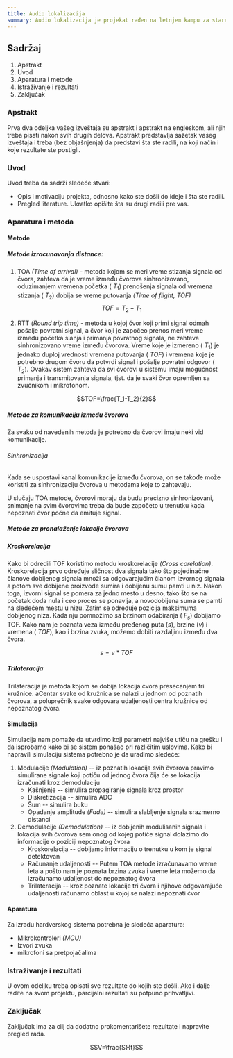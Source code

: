 ```yaml
---
title: Audio lokalizacija
summary: Audio lokalizacija je projekat rađen na letnjem kampu za stare polaznike 2022. godine od Lenke Vučković i Žarka Hajdera.
---
```

## Sadržaj

1. Apstrakt
2. Uvod
3. Aparatura i metode
4. Istraživanje i rezultati
5. Zaključak

### Apstrakt

Prva dva odeljka vašeg izveštaja su apstrakt i apstrakt na engleskom, ali njih treba pisati nakon svih drugih delova.
Apstrakt predstavlja sažetak vašeg izveštaja i treba (bez objašnjenja) da predstavi šta ste radili, na koji način i koje rezultate ste postigli.
<!---//ovo na kraju radimo --->
### Uvod
Uvod treba da sadrži sledeće stvari:
* Opis i motivaciju projekta, odnosno kako ste došli do ideje i šta ste radili.
* Pregled literature. Ukratko opišite šta su drugi radili pre vas.
<!---ovo isto kasnije--->

### Aparatura i metoda
#### Metode
##### Metode izracunavanja distance:

1.  TOA _(Time of arrival)_ - metoda kojom se meri vreme stizanja signala od čvora, zahteva da je vreme između čvorova sinhronizovano, oduzimanjem vremena početka ( $T_1$) prenošenja signala od vremena stizanja ( $T_2$) dobija se vreme putovanja _(Time of flight, $TOF$)_ 
$$TOF= T_2-T_1$$
    

2. RTT _(Round trip time)_ - metoda u kojoj čvor koji primi signal odmah pošalje povratni signal, a čvor koji je započeo prenos meri vreme između početka slanja i primanja povratnog signala, ne zahteva sinhronizovano vreme između čvorova. 
Vreme koje je izmereno ( $T_1$) je jednako duploj vrednosti vremena putovanja ( $TOF$) i vremena koje je potrebno drugom čvoru da potvrdi signal i pošalje povratni odgovor ( $T_2$).
Ovakav sistem zahteva da svi čvorovi u sistemu imaju mogućnost primanja i transmitovanja signala, tjst. da je svaki čvor opremljen sa zvučnikom i mikrofonom. 

<!---T1 pocetak snimanja, -->
$$TOF=\frac{T_1-T_2}{2}$$

<!--- za rtt dodati neki grafik i objasnjenje za bip bip--->
##### Metode za komunikaciju između čvorova
<!--- Audio/ EM--->
<!--- medijumi po kojima mozemo da transferujemo podatke, kako mozemo da reusujemo sistem mikrofona i zvucnika ili bilo koji drugi dostupan na uređaju za gotov hardver/esp--->
Za svaku od navedenih metoda je potrebno da čvorovi imaju neki vid komunikacije.
<!--- dopisati sta mozemo da koristimo za komunikaciju--->
###### Sinhronizacija    
<!--- ova recenica kasnije, prvo objasnjenje i spomenut --->
Kada se uspostavi kanal komunikacije između čvorova, on se takođe može koristiti za sinhronizaciju čvorova u metodama koje to zahtevaju.
<!--- takodje ovde ostale ideje kao eksterna sinhronizacija kroz impuls, itd--->
U slučaju TOA metode, čvorovi moraju da budu precizno sinhronizovani, snimanje na svim čvorovima treba da bude započeto u trenutku kada nepoznati čvor počne da emituje signal.

<!--potrebna je precizna sinhronizacija čvorova koju možemo da ostvarimo ako koristimo --->

##### Metode za pronalaženje lokacije čvorova
<!---trilateracija, spomenemo eventualno koje sve postoje-->

##### Kroskorelacija 
<!--- dopisati negde za refleksije,multipath i eho i kako uticu na merenja ukoliko zeznu --->
Kako bi odredili TOF koristimo metodu kroskorelacije  _(Cross corelation)_.
Kroskorelacija prvo određuje sličnost dva signala tako što pojedinačne članove dobijenog signala množi sa odgovarajućim članom izvornog signala a potom sve dobijene proizvode sumira i dobijenu sumu pamti u niz. 
Nakon toga, izvorni signal se pomera za jedno mesto u desno, tako što se na početak doda nula i ceo proces se ponavlja, a novodobijena suma se pamti na sledećem mestu u nizu. 
Zatim se određuje pozicija maksimuma dobijenog niza. Kada nju pomnožimo sa brzinom odabiranja ( $F_s$) dobijamo TOF.
Kako nam je poznata veza između pređenog puta ($s$), brzine ($v$) i vremena ( $TOF$), kao i brzina zvuka, možemo dobiti razdaljinu između dva čvora.

$$s=v*TOF$$

##### Trilateracija 

Trilateracija je metoda kojom se dobija lokacija čvora presecanjem tri kružnice. 
aCentar svake od kružnica se nalazi u jednom od poznatih čvorova, a poluprečnik svake odgovara udaljenosti centra kružnice od nepoznatog čvora.

#### Simulacija 
<!---ovde trenutno pise kako ide simulacija za TOA--->
Simulacija nam pomaže da utvrdimo koji parametri najviše utiču na grešku i da isprobamo kako bi se sistem ponašao pri različitim uslovima.
Kako bi napravili simulaciju sistema potrebno je da uradimo sledeće:
1.  Modulacije _(Modulation)_ -- iz poznatih lokacija svih čvorova pravimo simulirane signale koji potiču od jednog čvora čija će se lokacija izračunati kroz demodulaciju
    - Kašnjenje -- simulira propagiranje signala kroz prostor 
    - Diskretizacija -- simulira ADC 
    - Šum -- simulira buku
    - Opadanje amplitude _(Fade)_ -- simulira slabljenje signala srazmerno distanci
2.  Demodulacije _(Demodulation)_ -- iz dobijenih modulisanih signala i lokacija svih čvorova sem onog od kojeg potiče signal dolazimo do informacije o poziciji nepoznatog čvora
    - Kroskorelacija -- dobijamo informaciju o trenutku u kom je signal detektovan 
    - Računanje udaljenosti -- Putem TOA metode izračunavamo vreme leta a pošto nam je poznata brzina zvuka i vreme leta možemo da izračunamo udaljenost do nepoznatog čvora
    - Trilateracija -- kroz poznate lokacije tri čvora i njihove odgovarajuće udaljenosti računamo oblast u kojoj se nalazi nepoznati čvor


#### Aparatura
Za izradu hardverskog sistema potrebna je sledeća aparatura:
* Mikrokontroleri _(MCU)_ 
* Izvori zvuka
* mikrofoni sa pretpojačalima
<!--- 
za mcu o biranju kontrolera, potrebni parametri, sample rate, adc dma, rang ADC-a, atten, spiffs, memorija potrebna za cuvanje toga, zasto koristimo vise mikrokontrolera, nelinearnost ADC-a, greska adc-a, najbolje citava sekcija za ADC,itd itd ...

za izvore zvuka o opcijama, zvucnik vs piezo buzzer, 
aktivan vs pasivan piezo buzzer, rang na kojima proizvode najveci spl, rezonantna, zavisnost signala i mikrofona od ovoga

za mikrofone i pretpojacala prvo o mikrofonima, 
o 
pc - pc sistem isto raspisati, mozda premestiti mikrokontroleri u opcije za sisteme tjst nama treba samo izvor zvuka i mikrofon u teoriji a sad nesto treba to da snimi i pusti takođe

pretpojacala spojiti sa adc-om najbolje, seme, ono sto smo digitalizovali, itd, sve oko njih, potrebe za njima i njihove funkcije



takođe biranje signala, duzine, modulacije, frekvencija, sample rate itd itd isto u vezi sa ovim stvarima

za hardver oko esp-esp sistema takođe i napajanja, itd
filteri i uticaj suma, hardware vs software filtriranje

--->
<!---todo: softver (za pc-pc/ esp-esp)  --->


### Istraživanje i rezultati
<!---
parcijalne rezultate treba bolje izmeriti, labelirati i zapisati u 
---->
U ovom odeljku treba opisati sve rezultate do kojih ste došli. 
Ako i dalje radite na svom projektu, parcijalni rezultati su potpuno prihvatljivi.
### Zaključak
<!---
na kraju
--->
Zaključak ima za cilj da dodatno prokomentarišete rezultate i napravite pregled rada. 

$$V=\frac{S}{t}$$